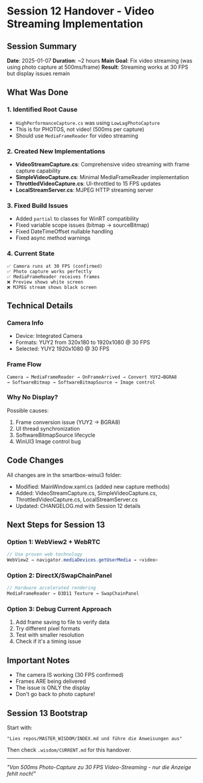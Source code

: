 # Session 12 Handover - Video Streaming Implementation

## Session Summary
**Date**: 2025-01-07
**Duration**: ~2 hours
**Main Goal**: Fix video streaming (was using photo capture at 500ms/frame)
**Result**: Streaming works at 30 FPS but display issues remain

## What Was Done

### 1. Identified Root Cause
- `HighPerformanceCapture.cs` was using `LowLagPhotoCapture`
- This is for PHOTOS, not video! (500ms per capture)
- Should use `MediaFrameReader` for video streaming

### 2. Created New Implementations
- **VideoStreamCapture.cs**: Comprehensive video streaming with frame capture capability
- **SimpleVideoCapture.cs**: Minimal MediaFrameReader implementation
- **ThrottledVideoCapture.cs**: UI-throttled to 15 FPS updates
- **LocalStreamServer.cs**: MJPEG HTTP streaming server

### 3. Fixed Build Issues
- Added `partial` to classes for WinRT compatibility
- Fixed variable scope issues (bitmap → sourceBitmap)
- Fixed DateTimeOffset nullable handling
- Fixed async method warnings

### 4. Current State
```
✅ Camera runs at 30 FPS (confirmed)
✅ Photo capture works perfectly
✅ MediaFrameReader receives frames
❌ Preview shows white screen
❌ MJPEG stream shows black screen
```

## Technical Details

### Camera Info
- Device: Integrated Camera
- Formats: YUY2 from 320x180 to 1920x1080 @ 30 FPS
- Selected: YUY2 1920x1080 @ 30 FPS

### Frame Flow
```
Camera → MediaFrameReader → OnFrameArrived → Convert YUY2→BGRA8 
→ SoftwareBitmap → SoftwareBitmapSource → Image control
```

### Why No Display?
Possible causes:
1. Frame conversion issue (YUY2 → BGRA8)
2. UI thread synchronization
3. SoftwareBitmapSource lifecycle
4. WinUI3 Image control bug

## Code Changes
All changes are in the smartbox-winui3 folder:
- Modified: MainWindow.xaml.cs (added new capture methods)
- Added: VideoStreamCapture.cs, SimpleVideoCapture.cs, ThrottledVideoCapture.cs, LocalStreamServer.cs
- Updated: CHANGELOG.md with Session 12 details

## Next Steps for Session 13

### Option 1: WebView2 + WebRTC
```csharp
// Use proven web technology
WebView2 → navigator.mediaDevices.getUserMedia → <video>
```

### Option 2: DirectX/SwapChainPanel
```csharp
// Hardware accelerated rendering
MediaFrameReader → D3D11 Texture → SwapChainPanel
```

### Option 3: Debug Current Approach
1. Add frame saving to file to verify data
2. Try different pixel formats
3. Test with smaller resolution
4. Check if it's a timing issue

## Important Notes
- The camera IS working (30 FPS confirmed)
- Frames ARE being delivered
- The issue is ONLY the display
- Don't go back to photo capture!

## Session 13 Bootstrap
Start with:
```
"Lies repos/MASTER_WISDOM/INDEX.md und führe die Anweisungen aus"
```

Then check `.wisdom/CURRENT.md` for this handover.

---

*"Von 500ms Photo-Capture zu 30 FPS Video-Streaming - nur die Anzeige fehlt noch!"*